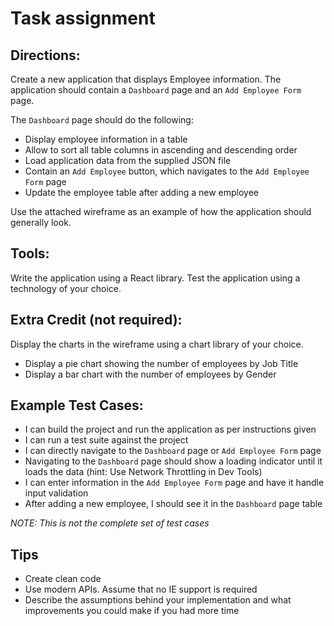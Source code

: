 # Task assignment

## Directions:

Create a new application that displays Employee information. 
The application should contain a `Dashboard` page and an `Add Employee Form` page. 

The `Dashboard` page should do the following:

- Display employee information in a table
- Allow to sort all table columns in ascending and descending order
- Load application data from the supplied JSON file
- Contain an `Add Employee` button, which navigates to the `Add Employee Form` page
- Update the employee table after adding a new employee

Use the attached wireframe as an example of how the application should generally look.

## Tools:

Write the application using a React library.
Test the application using a technology of your choice.

## Extra Credit (not required):

Display the charts in the wireframe using a chart library of your choice.

- Display a pie chart showing the number of employees by Job Title
- Display a bar chart with the number of employees by Gender

## Example Test Cases:

- I can build the project and run the application as per instructions given
- I can run a test suite against the project
- I can directly navigate to the `Dashboard` page or `Add Employee Form` page
- Navigating to the `Dashboard` page should show a loading indicator until it loads the data (hint: Use Network Throttling in Dev Tools)
- I can enter information in the `Add Employee Form` page and have it handle input validation
- After adding a new employee, I should see it in the `Dashboard` page table

_NOTE: This is not the complete set of test cases_

## Tips

- Create clean code
- Use modern APIs. Assume that no IE support is required
- Describe the assumptions behind your implementation and what improvements you could make if you had more time



